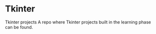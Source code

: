 # Tkinter
Tkinter projects
A repo where Tkinter projects built in the learning phase can be found. 
